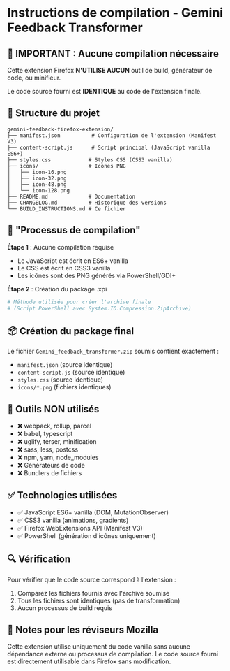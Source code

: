 # Instructions de compilation - Gemini Feedback Transformer

## 🎯 IMPORTANT : Aucune compilation nécessaire

Cette extension Firefox **N'UTILISE AUCUN** outil de build, générateur de code, ou minifieur.

Le code source fourni est **IDENTIQUE** au code de l'extension finale.

## 📁 Structure du projet

```
gemini-feedback-firefox-extension/
├── manifest.json          # Configuration de l'extension (Manifest V3)
├── content-script.js      # Script principal (JavaScript vanilla ES6+)
├── styles.css            # Styles CSS (CSS3 vanilla)
├── icons/                # Icônes PNG
│   ├── icon-16.png
│   ├── icon-32.png
│   ├── icon-48.png
│   └── icon-128.png
├── README.md             # Documentation
├── CHANGELOG.md          # Historique des versions
└── BUILD_INSTRUCTIONS.md # Ce fichier
```

## 🔧 "Processus de compilation"

**Étape 1** : Aucune compilation requise
- Le JavaScript est écrit en ES6+ vanilla
- Le CSS est écrit en CSS3 vanilla
- Les icônes sont des PNG générés via PowerShell/GDI+

**Étape 2** : Création du package .xpi
```bash
# Méthode utilisée pour créer l'archive finale
# (Script PowerShell avec System.IO.Compression.ZipArchive)
```

## 📦 Création du package final

Le fichier `Gemini_feedback_transformer.zip` soumis contient exactement :
- `manifest.json` (source identique)
- `content-script.js` (source identique)  
- `styles.css` (source identique)
- `icons/*.png` (fichiers identiques)

## 🚫 Outils NON utilisés

- ❌ webpack, rollup, parcel
- ❌ babel, typescript
- ❌ uglify, terser, minification
- ❌ sass, less, postcss
- ❌ npm, yarn, node_modules
- ❌ Générateurs de code
- ❌ Bundlers de fichiers

## ✅ Technologies utilisées

- ✅ JavaScript ES6+ vanilla (DOM, MutationObserver)
- ✅ CSS3 vanilla (animations, gradients)
- ✅ Firefox WebExtensions API (Manifest V3)
- ✅ PowerShell (génération d'icônes uniquement)

## 🔍 Vérification

Pour vérifier que le code source correspond à l'extension :
1. Comparez les fichiers fournis avec l'archive soumise
2. Tous les fichiers sont identiques (pas de transformation)
3. Aucun processus de build requis

## 📝 Notes pour les réviseurs Mozilla


Cette extension utilise uniquement du code vanilla sans aucune dépendance externe ou processus de compilation. Le code source fourni est directement utilisable dans Firefox sans modification.
